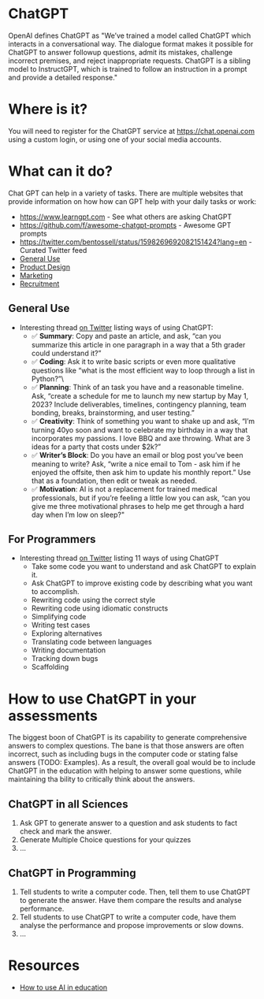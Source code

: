 # ChatGPT

OpenAI defines ChatGPT as "We’ve trained a model called ChatGPT which interacts in a conversational way. The dialogue format makes it possible for ChatGPT to answer followup questions, admit its mistakes, challenge incorrect premises, and reject inappropriate requests. ChatGPT is a sibling model to InstructGPT, which is trained to follow an instruction in a prompt and provide a detailed response."

# Where is it?

You will need to register for the ChatGPT service at https://chat.openai.com using a custom login, or using one of your social media accounts.

# What can it do?

Chat GPT can help in a variety of tasks. There are multiple websites that provide information on how how can GPT help with your daily tasks or work:

* https://www.learngpt.com - See what others are asking ChatGPT
* https://github.com/f/awesome-chatgpt-prompts - Awesome GPT prompts
* https://twitter.com/bentossell/status/1598269692082151424?lang=en - Curated Twitter feed
* [General Use](https://machinelearningknowledge.ai/chatgpt-demos-and-examples/)
* [Product Design](https://uxplanet.org/how-to-use-chatgpt-in-product-design-8-practical-examples-a6135308b9b2)
* [Marketing](https://www.smartinsights.com/managing-digital-marketing/marketing-innovation/how-can-i-use-chatgpt-for-marketing/)
* [Recruitment](https://www.occupop.com/blog/how-to-use-chatgpt-in-recruitment-10-sample-use-cases)

## General Use

* Interesting thread [on Twitter](https://twitter.com/alliekmiller/status/1602745470584967170) listing ways of using ChatGPT:
  * ✅ **Summary**: Copy and paste an article, and ask, “can you summarize this article in one paragraph in a way that a 5th grader could understand it?” 
  * ✅ **Coding**: Ask it to write basic scripts or even more qualitative questions like “what is the most efficient way to loop through a list in Python?”\
  * ✅ **Planning**: Think of an task you have and a reasonable timeline. Ask, “create a schedule for me to launch my new startup by May 1, 2023? Include deliverables, timelines, contingency planning, team bonding, breaks, brainstorming, and user testing.”
  * ✅ **Creativity**: Think of something you want to shake up and ask, “I’m turning 40yo soon and want to celebrate my birthday in a way that incorporates my passions. I love BBQ and axe throwing. What are 3 ideas for a party that costs under $2k?”
  * ✅ **Writer’s Block**: Do you have an email or blog post you’ve been meaning to write? Ask, “write a nice email to Tom - ask him if he enjoyed the offsite, then ask him to update his monthly report.” Use that as a foundation, then edit or tweak as needed.
  * ✅ **Motivation**: AI is not a replacement for trained medical professionals, but if you’re feeling a little low you can ask, “can you give me three motivational phrases to help me get through a hard day when I’m low on sleep?"

## For Programmers

* Interesting thread [on Twitter](https://twitter.com/svpino/status/1611357154514186241) listing 11 ways of using ChatGPT
  * Take some code you want to understand and ask ChatGPT to explain it.
  * Ask ChatGPT to improve existing code by describing what you want to accomplish.
  * Rewriting code using the correct style
  * Rewriting code using idiomatic constructs
  * Simplifying code
  * Writing test cases
  * Exploring alternatives 
  * Translating code between languages
  * Writing documentation
  * Tracking down bugs
  * Scaffolding
  
# How to use ChatGPT in your assessments

The biggest boon of ChatGPT is its capability to generate comprehensive answers to complex questions. The bane is that those answers are often incorrect, such as including bugs in the computer code or stating false answers (TODO: Examples). As a result, the overall goal would be to include ChatGPT in the education with helping to answer some questions, while maintaining tha bility to critically think about the answers.

## ChatGPT in all Sciences

1. Ask GPT to generate answer to a question and ask students to fact check and mark the answer.
2. Generate Multiple Choice questions for your quizzes
3. ...

## ChatGPT in Programming

1. Tell students to write a computer code. Then, tell them to use ChatGPT to generate the answer. Have them compare the results and analyse performance.
2. Tell students to use ChatGPT to write a computer code, have them analyse the performance and propose improvements or slow downs.
3. ...

# Resources

* [How to use AI in education](https://www.youtube.com/watch?v=PgnTZ3dSCtQ)
